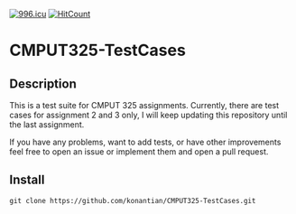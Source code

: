 [![996.icu](https://img.shields.io/badge/link-996.icu-red.svg)](https://996.icu)
[![HitCount](http://hits.dwyl.io/konantian/CMPUT325-TestCases.svg)](http://hits.dwyl.io/konantian/CMPUT325-TestCases)

# CMPUT325-TestCases
## Description
This is a test suite for CMPUT 325 assignments. Currently, there are test cases for assignment 2 and 3 only, I will keep updating this repository until the last assignment.

If you have any problems, want to add tests, or have other improvements feel free to open an issue or implement them and open a pull request.

## Install

```
git clone https://github.com/konantian/CMPUT325-TestCases.git
```
